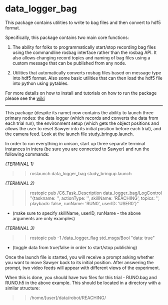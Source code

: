 # data_logger_bag

This package contains utilities to write to bag files and then convert to hdf5 format. 

Specifically, this package contains two main core functions:

1. The ability for folks to programmatically start/stop recording bag files using the commandline rosbag interface rather than the rosbag API. It also allows changing record topics and naming of bag files using a custom message that can be published from any node.

2. Utilities that automatically converts rosbag files based on message type into hdf5 format. Also some basic utilities that can then load the hdf5 file into python using pytables.

For more details on how to install and tutorials on how to run the package please see the [wiki](https://github.com/si-machines/data_logger_bag/wiki)


-----------------------------------------------------------------------


This package (despite its name) now contains the ability to launch three primary nodes: the data logger (which records and converts the data from each trial run), the environment setup (which gets the object positions and allows the user to reset Sawyer into its initial position before each trial), and the camera feed. Look at the launch file study_bringup.launch.

In order to run everything in unison, start up three separate terminal instances in intera (be sure you are connected to Sawyer) and run the following commands:

*(TERMINAL 1)*
>> roslaunch data_logger_bag study_bringup.launch

*(TERMINAL 2)*
>> rostopic pub /C6_Task_Description data_logger_bag/LogControl "{taskname: '', actionType: '', skillName: 'REACHING', topics: '', playback: false, runName: 'RUN0', userID: 'USER0'}"
* (make sure to specify skillName, userID, runName - the above arguments are only examples)

*(TERMINAL 3)*
>> rostopic pub -1 /data_logger_flag std_msgs/Bool "data: true"
* (toggle data from true/false in order to start/stop publishing)

Once the launch file is started, you will receive a prompt asking whether you want to move Sawyer back to its initial position. After answering the prompt, two video feeds will appear with different views of the experiment.

When this is done, you should have two files for this trial - RUNO.bag and RUNO.h5 in the above example. This should be located in a directory with a similar structure:
>> /home/[user]/data/robot/REACHING/